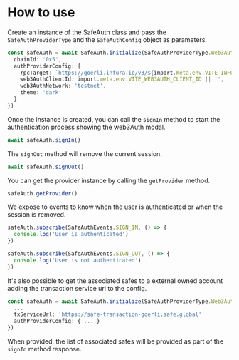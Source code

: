 # How to use

Create an instance of the SafeAuth class and pass the `SafeAuthProviderType` and the `SafeAuthConfig` object as parameters.

```typescript
const safeAuth = await SafeAuth.initialize(SafeAuthProviderType.Web3Auth, {
  chainId: '0x5',
  authProviderConfig: {
    rpcTarget: `https://goerli.infura.io/v3/${import.meta.env.VITE_INFURA_KEY}`,
    web3AuthClientId: import.meta.env.VITE_WEB3AUTH_CLIENT_ID || '',
    web3AuthNetwork: 'testnet',
    theme: 'dark'
  }
})
```

Once the instance is created, you can call the `signIn` method to start the authentication process showing the web3Auth modal.

```typescript
await safeAuth.signIn()
```

The `signOut` method will remove the current session.

```typescript
await safeAuth.signOut()
```

You can get the provider instance by calling the `getProvider` method.

```typescript
safeAuth.getProvider()
```

We expose to events to know when the user is authenticated or when the session is removed.

```typescript
safeAuth.subscribe(SafeAuthEvents.SIGN_IN, () => {
  console.log('User is authenticated')
})

safeAuth.subscribe(SafeAuthEvents.SIGN_OUT, () => {
  console.log('User is not authenticated')
})
```

It's also possible to get the associated safes to a external owned account adding the transaction service url to the config.

```typescript
const safeAuth = await SafeAuth.initialize(SafeAuthProviderType.Web3Auth, {
  ...
  txServiceUrl: 'https://safe-transaction-goerli.safe.global'
  authProviderConfig: { ... }
})
```

When provided, the list of associated safes will be provided as part of the `signIn` method response.
